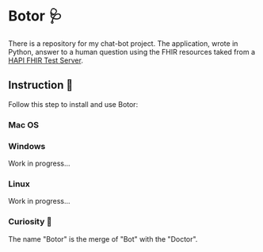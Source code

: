 # Botor 🩺
There is a repository for my chat-bot project. The application, wrote in Python, answer to a human question using the FHIR resources taked from a [HAPI FHIR Test Server](https://hapi.fhir.org/).

## Instruction 📖
Follow this step to install and use Botor:

### Mac OS

### Windows
Work in progress...

### Linux
Work in progress...


### Curiosity 🧐
The name "Botor" is the merge of "Bot" with the "Doctor".
